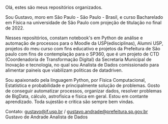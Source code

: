 Olá, estes são meus repositórios organizados. 

Sou Gustavo, moro em São Paulo - São Paulo - Brasil, e curso Bacharelado em Física na universidade de São Paulo com projeção de titulação no final de 2022.

Nesses repositórios, constam notebook's em Python de análise e automação de processos para o Moodle da USP(edisciplinas), Alumni USP, projetos do meu curso com fins educativo e projetos da Prefeitura de São paulo com fins de contemplação para  o SP360, que é um projeto de CTD (Coordenadoria de Transformação Digital) da Secretaria Municipal de Inovação e tecnologia, no qual sou Analista de Dados comissionado para alimentar paineis que viabilizam politicas de datadriven. 

Sou apaixonado pela linguagem Python, por Física Computacional, Estatística e probabilidade e principalmente solução de problemas. Gosto de conseguir automatizar processos, organizar dados, resolver problemas de BigData, cálculo, astrofísica e física em geral. Estou em contante aprendizado. Toda sujestão e critica são sempre bem vindas.

Contato: gustavo@if.usp.br / gustavo.andrade@prefeitura.sp.gov.br
Gustavo de Andrade
Analista de Dados
